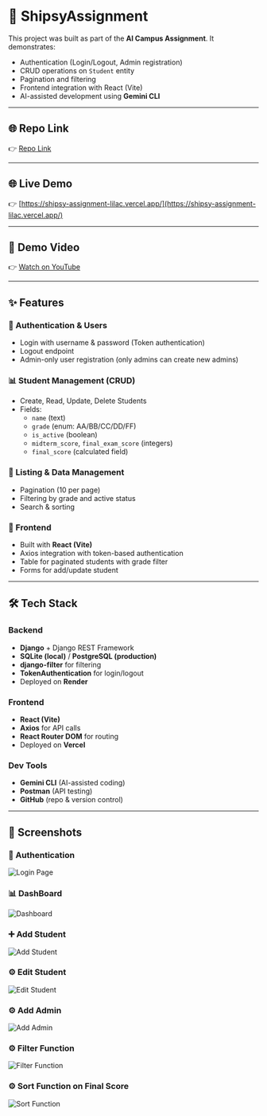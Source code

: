 # 🚀 ShipsyAssignment

This project was built as part of the **AI Campus Assignment**. It demonstrates:  
- Authentication (Login/Logout, Admin registration)  
- CRUD operations on `Student` entity  
- Pagination and filtering  
- Frontend integration with React (Vite)  
- AI-assisted development using **Gemini CLI**  

---

## 🌐 Repo Link
👉 [Repo Link](https://github.com/vedant-0408/ShipsyAssignment/)  

---

## 🌐 Live Demo 
👉 [https://shipsy-assignment-lilac.vercel.app/](https://shipsy-assignment-lilac.vercel.app/)  

---

## 🎥 Demo Video  
👉 [Watch on YouTube](https://www.youtube.com/watch?v=cE0ZmhFyUQ8)  

---

## ✨ Features  

### 🔐 Authentication & Users
- Login with username & password (Token authentication)  
- Logout endpoint  
- Admin-only user registration (only admins can create new admins)  

### 📊 Student Management (CRUD)
- Create, Read, Update, Delete Students  
- Fields:  
  - `name` (text)  
  - `grade` (enum: AA/BB/CC/DD/FF)  
  - `is_active` (boolean)  
  - `midterm_score`, `final_exam_score` (integers)  
  - `final_score` (calculated field)  

### 📑 Listing & Data Management
- Pagination (10 per page)  
- Filtering by grade and active status  
- Search & sorting  

### 🎨 Frontend
- Built with **React (Vite)**  
- Axios integration with token-based authentication  
- Table for paginated students with grade filter  
- Forms for add/update student  

---

## 🛠 Tech Stack  

### Backend
- **Django** + Django REST Framework  
- **SQLite (local)** / **PostgreSQL (production)**  
- **django-filter** for filtering  
- **TokenAuthentication** for login/logout  
- Deployed on **Render**  

### Frontend
- **React (Vite)**  
- **Axios** for API calls  
- **React Router DOM** for routing  
- Deployed on **Vercel**  

### Dev Tools
- **Gemini CLI** (AI-assisted coding)  
- **Postman** (API testing)  
- **GitHub** (repo & version control)  

---

## 📸 Screenshots  

### 🔐 Authentication
![Login Page](docs/screenshots/login.png)  

### 📊 DashBoard
![Dashboard](docs/screenshots/dashboard.png)  

### ➕ Add Student
![Add Student](docs/screenshots/add-student.png)  

### ⚙️ Edit Student
![Edit Student](docs/screenshots/edit-student.png)  

### ⚙️ Add Admin
![Add Admin](docs/screenshots/add-admin.png)  

### ⚙️ Filter Function
![Filter Function](docs/screenshots/filter.png)  

### ⚙️ Sort Function on Final Score
![Sort Function](docs/screenshots/sort.png)

